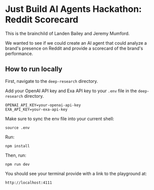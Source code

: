 # Just Build AI Agents Hackathon: Reddit Scorecard

This is the brainchild of Landen Bailey and Jeremy Mumford.

We wanted to see if we could create an AI agent that could analyze a brand's presence on Reddit and provide a scorecard of the brand's performance.

## How to run locally

First, navigate to the `deep-research` directory.

Add your OpenAI API key and Exa API key to your `.env` file in the `deep-research` directory.

```
OPENAI_API_KEY=your-openai-api-key
EXA_API_KEY=your-exa-api-key
```

Make sure to sync the env file into your current shell:

```
source .env
```

Run:

```
npm install
```

Then, run:

```
npm run dev
```

You should see your terminal provide with a link to the playground at:

```
http://localhost:4111
```